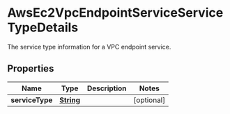 

# AwsEc2VpcEndpointServiceServiceTypeDetails

The service type information for a VPC endpoint service.

## Properties

| Name | Type | Description | Notes |
|------------ | ------------- | ------------- | -------------|
|**serviceType** | [**String**](String.md) |  |  [optional] |



